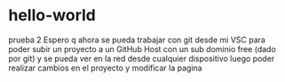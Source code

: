 # hello-world
prueba 2 
Espero q ahora se pueda trabajar con git desde mi VSC para poder subir un proyecto a un GitHub Host
con un sub dominio free (dado por git) y se pueda ver en la red desde cualquier dispositivo 
luego poder realizar cambios en el proyecto y modificar la pagina
